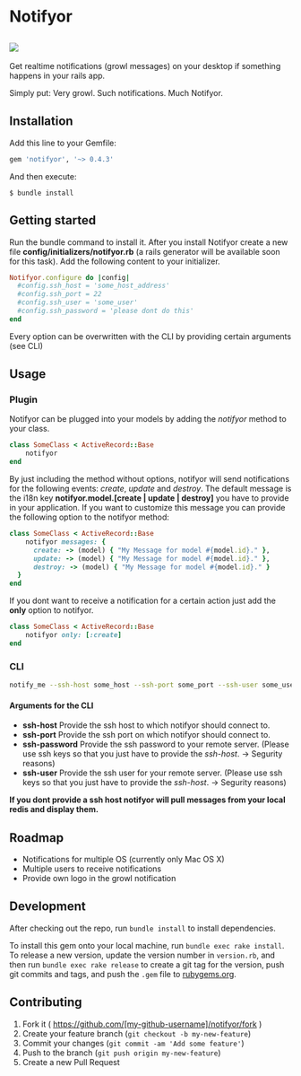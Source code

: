 # Notifyor
## [![](http://i.imgur.com/FrRacwt.png)]()
Get realtime notifications (growl messages) on your desktop if something happens in your rails app.

Simply put:
Very growl. Such notifications. Much Notifyor.

## Installation

Add this line to your Gemfile:

```ruby
gem 'notifyor', '~> 0.4.3'
```

And then execute:

    $ bundle install

## Getting started
Run the bundle command to install it.
After you install Notifyor create a new file **config/initializers/notifyor.rb** (a rails generator will be available soon for this task). Add the following content to your initializer.
```ruby
Notifyor.configure do |config|
  #config.ssh_host = 'some_host_address'
  #config.ssh_port = 22
  #config.ssh_user = 'some_user'
  #config.ssh_password = 'please dont do this'
end
```
Every option can be overwritten with the CLI by providing certain arguments (see CLI) 

## Usage

### Plugin
Notifyor can be plugged into your models by adding the *notifyor* method to your class.
```ruby
class SomeClass < ActiveRecord::Base
    notifyor
end
```
By just including the method without options, notifyor will send notifications for the following events: *create*, *update* and *destroy*. The default message is the i18n key **notifyor.model.[create | update | destroy]** you have to provide in your application.
If you want to customize this message you can provide the following option to the notifyor method:
```ruby
class SomeClass < ActiveRecord::Base
    notifyor messages: {
      create: -> (model) { "My Message for model #{model.id}." },
      update: -> (model) { "My Message for model #{model.id}." },
      destroy: -> (model) { "My Message for model #{model.id}." }
  }
end 
```

If you dont want to receive a notification for a certain action just add the **only** option to notifyor.
```ruby
class SomeClass < ActiveRecord::Base
    notifyor only: [:create]
end 
```
### CLI
```bash
notify_me --ssh-host some_host --ssh-port some_port --ssh-user some_user --ssh-password some_password
```
#### Arguments for the CLI
 - **ssh-host** Provide the ssh host to which notifyor should connect to.
 - **ssh-port** Provide the ssh port on which notifyor should connect to.
 - **ssh-password** Provide the ssh password to your remote server. (Please use ssh keys so that you just have to provide the *ssh-host*. -> Segurity reasons)
 - **ssh-user** Provide the ssh user for your remote server. (Please use ssh keys so that you just have to provide the *ssh-host*. -> Segurity reasons)

**If you dont provide a ssh host notifyor will  pull messages from your local redis and display them.**

## Roadmap
- Notifications for multiple OS (currently only Mac OS X)
- Multiple users to receive notifications
- Provide own logo in the growl notification

## Development

After checking out the repo, run `bundle install` to install dependencies. 

To install this gem onto your local machine, run `bundle exec rake install`. To release a new version, update the version number in `version.rb`, and then run `bundle exec rake release` to create a git tag for the version, push git commits and tags, and push the `.gem` file to [rubygems.org](https://rubygems.org).

## Contributing

1. Fork it ( https://github.com/[my-github-username]/notifyor/fork )
2. Create your feature branch (`git checkout -b my-new-feature`)
3. Commit your changes (`git commit -am 'Add some feature'`)
4. Push to the branch (`git push origin my-new-feature`)
5. Create a new Pull Request